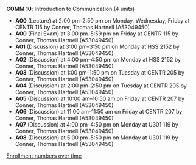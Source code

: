 **COMM 10**: Introduction to Communication (4 units)

- **A00** (Lecture) at 2:00 pm–2:50 pm on Monday, Wednesday, Friday at CENTR 115 by Conner, Thomas Hartnell (A53049450)
- **A00** (Final Exam) at 3:00 pm–5:59 pm on Friday at CENTR 115 by Conner, Thomas Hartnell (A53049450)
- **A01** (Discussion) at 3:00 pm–3:50 pm on Monday at HSS 2152 by Conner, Thomas Hartnell (A53049450)
- **A02** (Discussion) at 4:00 pm–4:50 pm on Monday at HSS 2152 by Conner, Thomas Hartnell (A53049450)
- **A03** (Discussion) at 1:00 pm–1:50 pm on Tuesday at CENTR 205 by Conner, Thomas Hartnell (A53049450)
- **A04** (Discussion) at 2:00 pm–2:50 pm on Tuesday at CENTR 205 by Conner, Thomas Hartnell (A53049450)
- **A05** (Discussion) at 10:00 am–10:50 am on Friday at CENTR 207 by Conner, Thomas Hartnell (A53049450)
- **A06** (Discussion) at 11:00 am–11:50 am on Friday at CENTR 207 by Conner, Thomas Hartnell (A53049450)
- **A07** (Discussion) at 4:00 pm–4:50 pm on Monday at U301 119 by Conner, Thomas Hartnell (A53049450)
- **A08** (Discussion) at 5:00 pm–5:50 pm on Monday at U301 119 by Conner, Thomas Hartnell (A53049450)

[Enrollment numbers over time](./COMM10.tsv)
